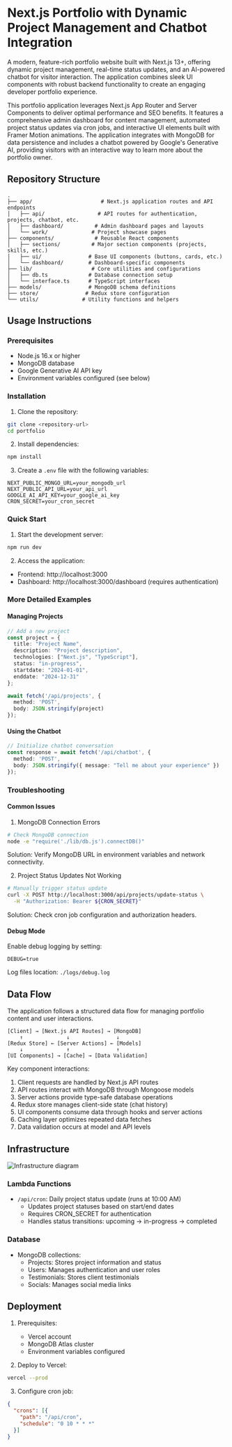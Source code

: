 # Next.js Portfolio with Dynamic Project Management and Chatbot Integration

A modern, feature-rich portfolio website built with Next.js 13+, offering dynamic project management, real-time status updates, and an AI-powered chatbot for visitor interaction. The application combines sleek UI components with robust backend functionality to create an engaging developer portfolio experience.

This portfolio application leverages Next.js App Router and Server Components to deliver optimal performance and SEO benefits. It features a comprehensive admin dashboard for content management, automated project status updates via cron jobs, and interactive UI elements built with Framer Motion animations. The application integrates with MongoDB for data persistence and includes a chatbot powered by Google's Generative AI, providing visitors with an interactive way to learn more about the portfolio owner.

## Repository Structure
```
.
├── app/                      # Next.js application routes and API endpoints
│   ├── api/                 # API routes for authentication, projects, chatbot, etc.
│   ├── dashboard/          # Admin dashboard pages and layouts
│   └── work/              # Project showcase pages
├── components/             # Reusable React components
│   ├── sections/          # Major section components (projects, skills, etc.)
│   ├── ui/               # Base UI components (buttons, cards, etc.)
│   └── dashboard/        # Dashboard-specific components
├── lib/                   # Core utilities and configurations
│   ├── db.ts             # Database connection setup
│   └── interface.ts      # TypeScript interfaces
├── models/               # MongoDB schema definitions
├── store/               # Redux store configuration
└── utils/              # Utility functions and helpers
```

## Usage Instructions
### Prerequisites
- Node.js 16.x or higher
- MongoDB database
- Google Generative AI API key
- Environment variables configured (see below)

### Installation
1. Clone the repository:
```bash
git clone <repository-url>
cd portfolio
```

2. Install dependencies:
```bash
npm install
```

3. Create a `.env` file with the following variables:
```env
NEXT_PUBLIC_MONGO_URL=your_mongodb_url
NEXT_PUBLIC_API_URL=your_api_url
GOOGLE_AI_API_KEY=your_google_ai_key
CRON_SECRET=your_cron_secret
```

### Quick Start
1. Start the development server:
```bash
npm run dev
```

2. Access the application:
- Frontend: http://localhost:3000
- Dashboard: http://localhost:3000/dashboard (requires authentication)

### More Detailed Examples

#### Managing Projects
```typescript
// Add a new project
const project = {
  title: "Project Name",
  description: "Project description",
  technologies: ["Next.js", "TypeScript"],
  status: "in-progress",
  startdate: "2024-01-01",
  enddate: "2024-12-31"
};

await fetch('/api/projects', {
  method: 'POST',
  body: JSON.stringify(project)
});
```

#### Using the Chatbot
```typescript
// Initialize chatbot conversation
const response = await fetch('/api/chatbot', {
  method: 'POST',
  body: JSON.stringify({ message: "Tell me about your experience" })
});
```

### Troubleshooting

#### Common Issues

1. MongoDB Connection Errors
```bash
# Check MongoDB connection
node -e "require('./lib/db.js').connectDB()"
```
Solution: Verify MongoDB URL in environment variables and network connectivity.

2. Project Status Updates Not Working
```bash
# Manually trigger status update
curl -X POST http://localhost:3000/api/projects/update-status \
  -H "Authorization: Bearer ${CRON_SECRET}"
```
Solution: Check cron job configuration and authorization headers.

#### Debug Mode
Enable debug logging by setting:
```env
DEBUG=true
```

Log files location: `./logs/debug.log`

## Data Flow
The application follows a structured data flow for managing portfolio content and user interactions.

```ascii
[Client] → [Next.js API Routes] → [MongoDB]
    ↑              ↓               ↓
[Redux Store] ← [Server Actions] ← [Models]
    ↓              ↑               ↑
[UI Components] → [Cache] → [Data Validation]
```

Key component interactions:
1. Client requests are handled by Next.js API routes
2. API routes interact with MongoDB through Mongoose models
3. Server actions provide type-safe database operations
4. Redux store manages client-side state (chat history)
5. UI components consume data through hooks and server actions
6. Caching layer optimizes repeated data fetches
7. Data validation occurs at model and API levels

## Infrastructure

![Infrastructure diagram](./docs/infra.svg)

### Lambda Functions
- `/api/cron`: Daily project status update (runs at 10:00 AM)
  - Updates project statuses based on start/end dates
  - Requires CRON_SECRET for authentication
  - Handles status transitions: upcoming → in-progress → completed

### Database
- MongoDB collections:
  - Projects: Stores project information and status
  - Users: Manages authentication and user roles
  - Testimonials: Stores client testimonials
  - Socials: Manages social media links

## Deployment
1. Prerequisites:
   - Vercel account
   - MongoDB Atlas cluster
   - Environment variables configured

2. Deploy to Vercel:
```bash
vercel --prod
```

3. Configure cron job:
```json
{
  "crons": [{
    "path": "/api/cron",
    "schedule": "0 10 * * *"
  }]
}
```